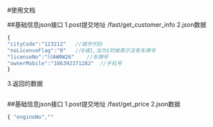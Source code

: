 #使用文档

##基础信息json接口
1.post提交地址
/fast/get_customer_info
2.json数据

``` javascript
{ 
"cityCode":"123212"   //城市代码
"noLicenseFlag":"0"   //0或1,当为1时候表示没有车牌号
"licenseNo":"川AW0W26"    //车牌号
"ownerMobile":"186392371282"  //手机号
}
```
3.返回的数据

``` javascript
```
##基础信息json接口
1.post提交地址
/fast/get_price
2.json数据
``` javascript
{ "engineNo",""
```

